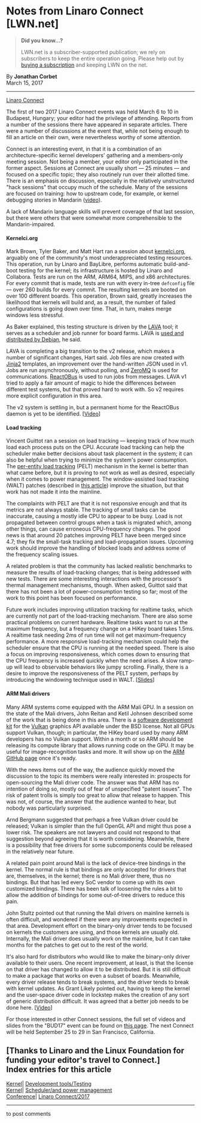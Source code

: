 # Notes from Linaro Connect [LWN.net]

> **Did you know...?**
> 
> LWN.net is a subscriber-supported publication; we rely on subscribers to keep the entire operation going. Please help out by [buying a subscription](/Promo/nst-nag4/subscribe) and keeping LWN on the net. 

By **Jonathan Corbet**  
March 15, 2017 

* * *

[Linaro Connect](/Archives/ConferenceByYear/#2017-Linaro_Connect)

The first of two 2017 Linaro Connect events was held March 6 to 10 in Budapest, Hungary; your editor had the privilege of attending. Reports from a number of the sessions there have appeared in separate articles. There were a number of discussions at the event that, while not being enough to fill an article on their own, were nevertheless worthy of some attention. 

Connect is an interesting event, in that it is a combination of an architecture-specific kernel developers' gathering and a members-only meeting session. Not being a member, your editor only participated in the former aspect. Sessions at Connect are usually short — 25 minutes — and focused on a specific topic; they also routinely run over their allotted time. There is an emphasis on discussion, especially in the relatively unstructured "hack sessions" that occupy much of the schedule. Many of the sessions are focused on training: how to upstream code, for example, or kernel debugging stories in Mandarin ([video](http://connect.linaro.org/resource/bud17/bud17-tr07/)). 

A lack of Mandarin language skills will prevent coverage of that last session, but there were others that were somewhat more comprehensible to the Mandarin-impaired. 

#### Kernelci.org

Mark Brown, Tyler Baker, and Matt Hart ran a session about [kernelci.org](https://kernelci.org/), arguably one of the community's most underappreciated testing resources. This operation, run by Linaro and BayLibre, performs automatic build-and-boot testing for the kernel; its infrastructure is hosted by Linaro and Collabora. Tests are run on the ARM, ARM64, MIPS, and x86 architectures. For every commit that is made, tests are run with every in-tree `defconfig` file — over 260 builds for every commit. The resulting kernels are booted on over 100 different boards. This operation, Brown said, greatly increases the likelihood that kernels will build and, as a result, the number of failed configurations is going down over time. That, in turn, makes merge windows less stressful. 

As Baker explained, this testing structure is driven by the [LAVA](https://www.linaro.org/initiatives/lava/) tool; it serves as a scheduler and job runner for board farms. LAVA is [used and distributed by Debian](https://wiki.debian.org/LAVA), he said. 

LAVA is completing a big transition to the v2 release, which makes a number of significant changes, Hart said. Job files are now created with [Jinja2](http://jinja.pocoo.org/docs/2.9/) templates, an improvement over the hand-written JSON used in v1. Jobs are run asynchronously, without polling, and [ZeroMQ](http://zeromq.org/) is used for communications. [ReactOBus](https://github.com/ivoire/ReactOBus) is used to run jobs from messages. LAVA v1 tried to apply a fair amount of magic to hide the differences between different test systems, but that proved hard to work with. So v2 requires more explicit configuration in this area. 

The v2 system is settling in, but a permanent home for the ReactOBus daemon is yet to be identified. [[Video](http://connect.linaro.org/resource/bud17/bud17-105/)] 

#### Load tracking

Vincent Guittot ran a session on load tracking — keeping track of how much load each process puts on the CPU. Accurate load tracking can help the scheduler make better decisions about task placement in the system; it can also be helpful when trying to minimize the system's power consumption. The [per-entity load tracking](/Articles/531853/) (PELT) mechanism in the kernel is better than what came before, but it is proving to not work as well as desired, especially when it comes to power management. The window-assisted load tracking (WALT) patches (described in [this article](/Articles/706374/)) improve the situation, but that work has not made it into the mainline. 

The complaints with PELT are that it is not responsive enough and that its metrics are not always stable. The tracking of small tasks can be inaccurate, causing a mostly idle CPU to appear to be busy. Load is not propagated between control groups when a task is migrated which, among other things, can cause erroneous CPU-frequency changes. The good news is that around 20 patches improving PELT have been merged since 4.7; they fix the small-task tracking and load-propagation issues. Upcoming work should improve the handling of blocked loads and address some of the frequency scaling issues. 

A related problem is that the community has lacked realistic benchmarks to measure the results of load-tracking changes; that is being addressed with new tests. There are some interesting interactions with the processor's thermal management mechanisms, though. When asked, Guittot said that there has not been a lot of power-consumption testing so far; most of the work to this point has been focused on performance. 

Future work includes improving utilization tracking for realtime tasks, which are currently not part of the load-tracking mechanism. There are also some practical problems on current hardware. Realtime tasks want to run at the maximum frequency, but a frequency change on a HiKey board takes 1.5ms. A realtime task needing 2ms of run time will not get maximum-frequency performance. A more responsive load-tracking mechanism could help the scheduler ensure that the CPU is running at the needed speed. There is also a focus on improving responsiveness, which comes down to ensuring that the CPU frequency is increased quickly when the need arises. A slow ramp-up will lead to observable behaviors like jumpy scrolling. Finally, there is a desire to improve the responsiveness of the PELT system, perhaps by introducing the windowing technique used in WALT. [[Slides](http://connect.linaro.org/resource/bud17/bud17-218/)] 

#### ARM Mali drivers

Many ARM systems come equipped with the ARM Mali GPU. In a session on the state of the Mali drivers, John Reitan and Ketil Johnsen described some of the work that is being done in this area. There is a [software development kit](https://github.com/ARM-software/vulkan-sdk) for the [Vulkan](https://en.wikipedia.org/wiki/Vulkan_\(API\)) graphics API available under the BSD license. Not all GPUs support Vulkan, though; in particular, the HiKey board used by many ARM developers has no Vulkan support. Within a month or so ARM should be releasing its compute library that allows running code on the GPU. It may be useful for image-recognition tasks and more. It will show up on the [ARM GitHub page](https://github.com/ARM-software/) once it's ready. 

With the news items out of the way, the audience quickly moved the discussion to the topic its members were really interested in: prospects for open-sourcing the Mali driver code. The answer was that ARM has no intention of doing so, mostly out of fear of unspecified "patent issues". The risk of patent trolls is simply too great to allow that release to happen. This was not, of course, the answer that the audience wanted to hear, but nobody was particularly surprised. 

Arnd Bergmann suggested that perhaps a free Vulkan driver could be released; Vulkan is simpler than the full OpenGL API and might thus pose a lower risk. The speakers are not lawyers and could not respond to that suggestion beyond agreeing that it is worth considering. Meanwhile, there is a possibility that free drivers for some subcomponents could be released in the relatively near future. 

A related pain point around Mali is the lack of device-tree bindings in the kernel. The normal rule is that bindings are only accepted for drivers that are, themselves, in the kernel; there is no Mali driver there, thus no bindings. But that has led every SoC vendor to come up with its own customized bindings. There has been talk of loosening the rules a bit to allow the addition of bindings for some out-of-tree drivers to reduce this pain. 

John Stultz pointed out that running the Mali drivers on mainline kernels is often difficult, and wondered if there were any improvements expected in that area. Development effort on the binary-only driver tends to be focused on kernels the customers are using, and those kernels are usually old. Internally, the Mali driver does usually work on the mainline, but it can take months for the patches to get out to the rest of the world. 

It's also hard for distributors who would like to make the binary-only driver available to their users. One recent improvement, at least, is that the license on that driver has changed to allow it to be distributed. But it is still difficult to make a package that works on even a subset of boards. Meanwhile, every driver release tends to break systems, and the driver tends to break with kernel updates. As Grant Likely pointed out, having to keep the kernel and the user-space driver code in lockstep makes the creation of any sort of generic distribution difficult. It was agreed that a better job needs to be done here. [[Video](http://connect.linaro.org/resource/bud17/bud17-421/)] 

For those interested in other Connect sessions, the full set of videos and slides from the "BUD17" event can be found on [this page](http://connect.linaro.org/bud17/resources/). The next Connect will be held September 25 to 29 in San Francisco, California. 

[Thanks to Linaro and the Linux Foundation for funding your editor's travel to Connect.]  
Index entries for this article  
---  
[Kernel](/Kernel/Index)| [Development tools/Testing](/Kernel/Index#Development_tools-Testing)  
[Kernel](/Kernel/Index)| [Scheduler/and power management](/Kernel/Index#Scheduler-and_power_management)  
[Conference](/Archives/ConferenceIndex/)| [Linaro Connect/2017](/Archives/ConferenceIndex/#Linaro_Connect-2017)  
  


* * *

to post comments 
